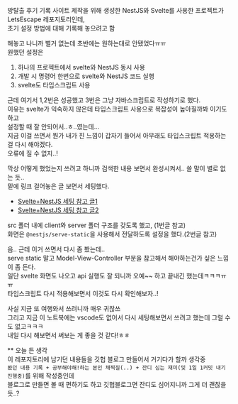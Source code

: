 방탈출 후기 기록 사이트 제작을 위해 생성한 NestJS와 Svelte를 사용한 프로젝트가 LetsEscape 레포지토리인데,<br />
초기 설정 방법에 대해 기록해 놓으려고 함

해놓고 나니까 별거 없는데 초반에는 원하는대로 안됐었다ㅠㅠ<br />
원했던 설정은<br />
1. 하나의 프로젝트에서 svelte와 NestJS 동시 사용
2. 개발 시 명령어 한번으로 svelte와 NestJS 코드 실행
3. svelte도 타입스크립트 사용

근데 여기서 1,2번은 성공했고 3번은 그냥 자바스크립트로 작성하기로 했다.<br />
이유는 svelte가 익숙하지 않은데 타입스크립트 사용으로 복잡성이 높아질까봐 이기도 하고<br />
설정할 때 잘 안되어서..ㅎ..였는데...<br />
지금 이걸 쓰면서 뭔가 내가 진 느낌이 갑자기 들어서 아무래도 타입스크립트 적용하는걸 다시 해야겠다.<br />
오류에 질 수 없지..!<br />

막상 어떻게 했었는지 쓰려고 하니까 검색한 내용 보면서 완성시켜서.. 쓸 말이 별로 없는 듯..<br />
밑에 링크 걸어놓은 글 보면서 세팅했다.
- [Svelte+NestJS 세팅 참고 글1](https://blog.apskhem.me/setting-up-a-svelte-nestjs-application-8fbdfa7357ec)<br />
- [Svelte+NestJS 세팅 참고 글2](https://comocode.tistory.com/25)

src 폴더 내에 client와 server 폴더 구조를 갖도록 했고, (1번글 참고)<br />
화면은 `@nestjs/serve-static`을 사용해서 전달하도록 설정을 했다.(2번글 참고)<br />


음.. 근데 이거 쓰면서 다시 좀 봤는데..<br />
serve static 말고 Model-View-Controller 부분을 참고해서 해야하는건가 싶은 느낌이 좀 든다.<br />
일단 svelte 화면도 나오고 api 실행도 잘 되니까 오예~~ 하고 끝내긴 했는데ㅋㅋㅋㅠㅠ<br />
타입스크립트 다시 적용해보면서 이것도 다시 확인해보자..!

사실 지금 또 여행와서 쓰려니까 매우 귀찮쓰<br />
그리고 지금 이 노트북에는 vscode도 없어서 다시 세팅해보면서 쓰려고 했는데 그럴 수도 없고ㅋㅋㅋ<br />
내일 다시 해보면서 써보는 게 좋을 것 같다!ㅎㅎ


** 오늘 든 생각<br />
이 레포지토리에 남기던 내용들을 깃헙 블로그 만들어서 거기다가 할까 생각중<br />
`봤던 내용 기록 + 공부해야해!하는 본인 채찍질(..) + 잔디 심는 재미(및 1일 1커밋 내기 진행중)`를 위해 작성중인데<br />
블로그로 만들면 볼 때 편하기도 하고 깃헙블로그면 잔디도 심어지니까 그게 더 괜찮을 듯..?

